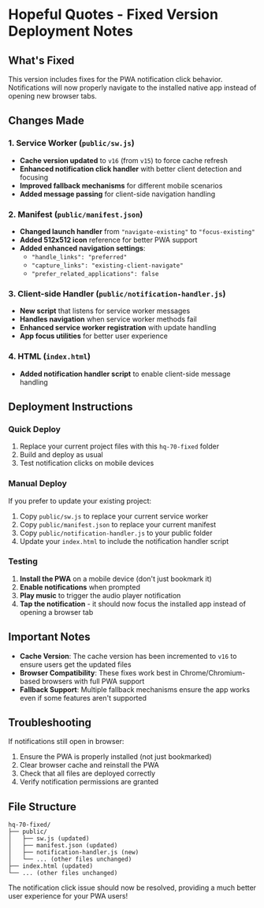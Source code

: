 # Hopeful Quotes - Fixed Version Deployment Notes

## What's Fixed
This version includes fixes for the PWA notification click behavior. Notifications will now properly navigate to the installed native app instead of opening new browser tabs.

## Changes Made

### 1. Service Worker (`public/sw.js`)
- **Cache version updated** to `v16` (from `v15`) to force cache refresh
- **Enhanced notification click handler** with better client detection and focusing
- **Improved fallback mechanisms** for different mobile scenarios
- **Added message passing** for client-side navigation handling

### 2. Manifest (`public/manifest.json`)
- **Changed launch handler** from `"navigate-existing"` to `"focus-existing"`
- **Added 512x512 icon** reference for better PWA support
- **Added enhanced navigation settings**:
  - `"handle_links": "preferred"`
  - `"capture_links": "existing-client-navigate"`
  - `"prefer_related_applications": false`

### 3. Client-side Handler (`public/notification-handler.js`)
- **New script** that listens for service worker messages
- **Handles navigation** when service worker methods fail
- **Enhanced service worker registration** with update handling
- **App focus utilities** for better user experience

### 4. HTML (`index.html`)
- **Added notification handler script** to enable client-side message handling

## Deployment Instructions

### Quick Deploy
1. Replace your current project files with this `hq-70-fixed` folder
2. Build and deploy as usual
3. Test notification clicks on mobile devices

### Manual Deploy
If you prefer to update your existing project:
1. Copy `public/sw.js` to replace your current service worker
2. Copy `public/manifest.json` to replace your current manifest
3. Copy `public/notification-handler.js` to your public folder
4. Update your `index.html` to include the notification handler script

### Testing
1. **Install the PWA** on a mobile device (don't just bookmark it)
2. **Enable notifications** when prompted
3. **Play music** to trigger the audio player notification
4. **Tap the notification** - it should now focus the installed app instead of opening a browser tab

## Important Notes

- **Cache Version**: The cache version has been incremented to `v16` to ensure users get the updated files
- **Browser Compatibility**: These fixes work best in Chrome/Chromium-based browsers with full PWA support
- **Fallback Support**: Multiple fallback mechanisms ensure the app works even if some features aren't supported

## Troubleshooting

If notifications still open in browser:
1. Ensure the PWA is properly installed (not just bookmarked)
2. Clear browser cache and reinstall the PWA
3. Check that all files are deployed correctly
4. Verify notification permissions are granted

## File Structure
```
hq-70-fixed/
├── public/
│   ├── sw.js (updated)
│   ├── manifest.json (updated)
│   ├── notification-handler.js (new)
│   └── ... (other files unchanged)
├── index.html (updated)
└── ... (other files unchanged)
```

The notification click issue should now be resolved, providing a much better user experience for your PWA users!

